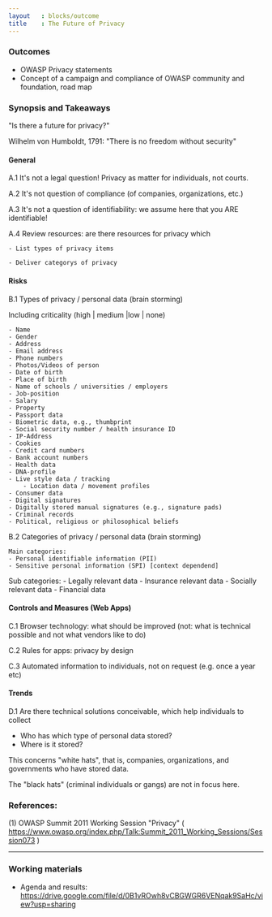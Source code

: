 ```yaml
---
layout   : blocks/outcome
title    : The Future of Privacy
---
```


### Outcomes

- OWASP Privacy statements
- Concept of a campaign and compliance of OWASP community and foundation, road map

### Synopsis and Takeaways

"Is there a future for privacy?"

Wilhelm von Humboldt, 1791: "There is no freedom without security"

#### General

A.1 It's not a legal question! Privacy as matter for individuals, not courts.

A.2 It's not question of compliance (of companies, organizations, etc.)

A.3 It's not a question of identifiability: we assume here that you ARE identifiable!

A.4 Review resources: are there resources for privacy which

	- List types of privacy items

	- Deliver categorys of privacy

#### Risks

B.1 Types of privacy / personal data (brain storming)

   Including criticality (high | medium |low | none)

	- Name
	- Gender
	- Address
	- Email address
	- Phone numbers
	- Photos/Videos of person
	- Date of birth
	- Place of birth
	- Name of schools / universities / employers
	- Job-position
	- Salary
	- Property
	- Passport data
	- Biometric data, e.g., thumbprint
	- Social security number / health insurance ID
	- IP-Address
	- Cookies
	- Credit card numbers
	- Bank account numbers
	- Health data
	- DNA-profile
	- Live style data / tracking
        - Location data / movement profiles
	- Consumer data
	- Digital signatures
	- Digitally stored manual signatures (e.g., signature pads)
	- Criminal records
	- Political, religious or philosophical beliefs

B.2 Categories of privacy / personal data (brain storming)

	Main categories:
	- Personal identifiable information (PII)
	- Sensitive personal information (SPI) [context dependend]

Sub categories:
	- Legally relevant data
	- Insurance relevant data
	- Socially relevant data
	- Financial data

#### Controls and Measures (Web Apps) 

C.1 Browser technology: what should be improved (not: what is technical possible and not what vendors like to do)

C.2 Rules for apps: privacy by design

C.3 Automated information to individuals, not on request (e.g. once a year etc)

#### Trends

D.1 Are there technical solutions conceivable, which help individuals to collect

   - Who has which type of personal data stored?
   - Where is it stored?

   This concerns "white hats", that is, companies, organizations, and governments who have stored data.

   The "black hats" (criminal individuals or gangs) are not in focus here.

### References:

(1) OWASP Summit 2011 Working Session "Privacy" ( https://www.owasp.org/index.php/Talk:Summit_2011_Working_Sessions/Session073 )

---

### Working materials

- Agenda and results: https://drive.google.com/file/d/0B1vROwh8vCBGWGR6VENqak9SaHc/view?usp=sharing
